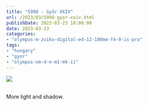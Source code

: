 ```yaml
---
title: "5998 - Győr XXIV"
url: /2023/03/5998-gyor-xxiv.html
publishDate: 2023-03-23 18:00:00
date: 2023-03-23
categories:
- "olympus-m-zuiko-digital-ed-12-100mm-f4-0-is-pro"
tags:
- "hungary"
- "gyor"
- "olympus-om-d-e-m1-mk-ii"
---
```

<div class="container">
<div class="center"><a target="_blank" href="https://d25zfm9zpd7gm5.cloudfront.net/1200x1200/2019/20191020_120952_lr.jpg"><img class="webfeedsFeaturedVisual" src="https://d25zfm9zpd7gm5.cloudfront.net/0600x0600/2019/20191020_120952_lr.jpg" /></a></div>
</div>
<br />

More light and shadow.
